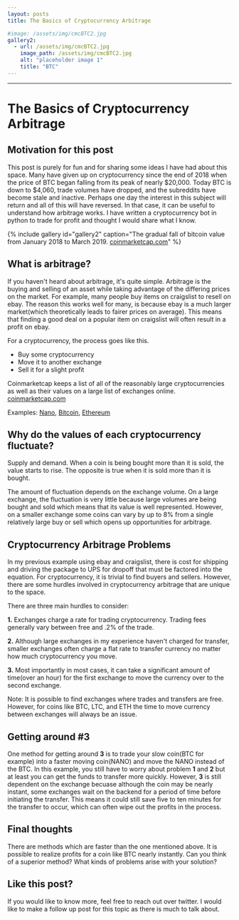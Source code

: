 ```yaml
---
layout: posts
title: The Basics of Cryptocurrency Arbitrage

#image: /assets/img/cmcBTC2.jpg 
gallery2:
  - url: /assets/img/cmcBTC2.jpg 
    image_path: /assets/img/cmcBTC2.jpg 
    alt: "placeholder image 1"
    title: "BTC"
---
```

___

# The Basics of Cryptocurrency Arbitrage


## Motivation for this post

This post is purely for fun and for sharing some ideas I have had about this space. Many have given up on cryptocurrency since the end of 2018 when the price of BTC began falling from its peak of nearly $20,000. Today BTC is down to $4,060, trade volumes have dropped, and the subreddits have become stale and inactive. Perhaps one day the interest in this subject will return and all of this will have reversed. In that case, it can be useful to understand how arbitrage works. I have written a cryptocurrency bot in python to trade for profit and thought I would share what I know. 

{% include gallery id="gallery2" caption="The gradual fall of bitcoin value from January 2018 to March 2019. [coinmarketcap.com](https://coinmarketcap.com/)" %}


## What is arbitrage?

If you haven't heard about arbitrage, it's quite simple. Arbitrage is the buying and selling of an asset while taking advantage of the differing prices on the market. For example, many people buy items on craigslist to resell on ebay. The reason this works well for many, is because ebay is a much larger market(which theoretically leads to fairer prices on average). This means that finding a good deal on a popular item on craigslist will often result in a profit on ebay. 

For a cryptocurrency, the process goes like this. 

* Buy some cryptocurrency
* Move it to another exchange
* Sell it for a slight profit

Coinmarketcap keeps a list of all of the reasonably large cryptocurrencies as well as their values on a large list of exchanges online.  [coinmarketcap.com](https://coinmarketcap.com/) 

Examples: [Nano](https://coinmarketcap.com/currencies/nano/#markets), [Bitcoin](https://coinmarketcap.com/currencies/bitcoin/#markets), [Ethereum](https://coinmarketcap.com/currencies/ethereum/#markets)

## Why do the values of each cryptocurrency fluctuate?

Supply and demand. When a coin is being bought more than it is sold, the value starts to rise. The opposite is true when it is sold more than it is bought. 

The amount of fluctuation depends on the exchange volume. On a large exchange, the fluctuation is very little because large volumes are being bought and sold which means that its value is well represented. However, on a smaller exchange some coins can vary by up to 8% from a single relatively large buy or sell which opens up opportunities for arbitrage.

## Cryptocurrency Arbitrage Problems

In my previous example using ebay and craigslist, there is cost for shipping and driving the package to UPS for dropoff that must be factored into the equation. For cryptocurrency, it is trivial to find buyers and sellers. However, there are some hurdles involved in cryptocurrency arbitrage that are unique to the space.

There are three main hurdles to consider: 

**1.** Exchanges charge a rate for trading cryptocurrency. Trading fees generally vary between free and .2% of the trade. 

**2.** Although large exchanges in my experience haven't charged for transfer, smaller exchanges often charge a flat rate to transfer currency no matter how much cryptocurrency you move. 

**3.** Most importantly in most cases, it can take a significant amount of time(over an hour) for the first exchange to move the currency over to the second exchange. 

Note: It is possible to find exchanges where trades and transfers are free. However, for coins like BTC, LTC, and ETH the time to move currency between exchanges will always be an issue. 

## Getting around #3

One method for getting around **3** is to trade your slow coin(BTC for example) into a faster moving coin(NANO) and move the NANO instead of the BTC. In this example, you still have to worry about problem **1** and **2** but at least you can get the funds to transfer more quickly. However, **3** is still dependent on the exchange becuase although the coin may be nearly instant, some exchanges wait on the backend for a period of time before initiating the transfer. This means it could still save five to ten minutes for the transfer to occur, which can often wipe out the profits in the process. 

## Final thoughts 

There are methods which are faster than the one mentioned above. It is possible to realize profits for a coin like BTC nearly instantly. Can you think of a superior method? What kinds of problems arise with your solution?

## Like this post?

If you would like to know more, feel free to reach out over twitter. I would like to make a follow up post for this topic as there is much to talk about. 


[mm]: https://guides.github.com/features/mastering-markdown/
[ksyn]: https://kramdown.gettalong.org/syntax.html
[ksyntab]:https://kramdown.gettalong.org/syntax.html#tables
[ksynmath]: https://kramdown.gettalong.org/syntax.html#math-blocks
[katex]: https://khan.github.io/KaTeX/
[rtable]: https://dbushell.com/2016/03/04/css-only-responsive-tables/

